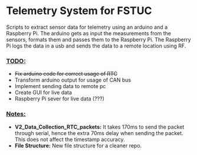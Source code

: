 # Telemetry System for FSTUC
Scripts to extract sensor data for telemetry using an arduino and a Raspberry Pi.
The arduino gets as input the measurements from the sensors, formats them and passes them to the Raspberry Pi.
Τhe Raspberry Pi logs the data in a usb and sends the data to a remote location using RF.

### <ins>TODO:</ins>
+ ~~Fix arduino code for correct usage of RTC~~
+ Transform arduino output for usage of CAN bus
+ Implement sending data to remote pc
+ Create GUI for live data
+ Raspberry Pi sever for live data (???)

### <ins>Notes:</ins>
+ **V2_Data_Collection_RTC_packets:** It takes 170ms to send the packet through serial, hence the extra 70ms delay when sending the packet. This does not affect the timestamp accuracy.
+ **File Structure:** New file structure for a cleaner repo. 